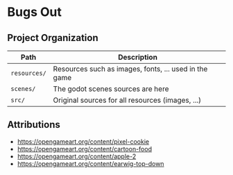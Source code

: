 # Bugs Out

## Project Organization

| Path         | Description                                           |
| ------------ | ----------------------------------------------------- |
| `resources/` | Resources such as images, fonts, ... used in the game |
| `scenes/`    | The godot scenes sources are here                     |
| `src/`       | Original sources for all resources (images, ...)      |

## Attributions

* https://opengameart.org/content/pixel-cookie
* https://opengameart.org/content/cartoon-food
* https://opengameart.org/content/apple-2
* https://opengameart.org/content/earwig-top-down
